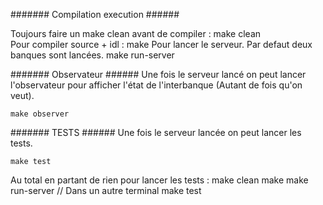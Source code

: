 ####### Compilation execution ######

Toujours faire un make clean avant de compiler :
     make clean	 	 
Pour compiler source + idl :
     make
Pour lancer le serveur. Par defaut deux banques sont lancées.
     make run-server

####### Observateur ######
Une fois le serveur lancé on peut lancer l'observateur pour afficher l'état de
l'interbanque (Autant de fois qu'on veut).

	make observer

####### TESTS ######
Une fois le serveur lancée on peut lancer les tests.

    make test

Au total en partant de rien pour lancer les tests :
   make clean
   make
   make run-server
   // Dans un autre terminal
   make test

